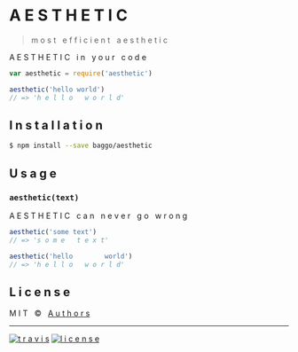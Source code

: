 # A E S T H E T I C

> m o s t &nbsp; e f f i c i e n t &nbsp; a e s t h e t i c

A E S T H E T I C &nbsp; i n &nbsp; y o u r &nbsp; c o d e

```js
var aesthetic = require('aesthetic')

aesthetic('hello world')
// => 'h e l l o   w o r l d'
```

## I n s t a l l a t i o n

```sh
$ npm install --save baggo/aesthetic
```

## U s a g e

### `aesthetic(text)`

A E S T H E T I C &nbsp; c a n &nbsp; n e v e r &nbsp; g o &nbsp; w r o n g

```js
aesthetic('some text')
// => 's o m e   t e x t'

aesthetic('hello        world')
// => 'h e l l o   w o r l d'
```

## L i c e n s e

M I T &nbsp;  © &nbsp; [A u t h o r s](AUTHORS)

---

[![t r a v i s](https://img.shields.io/travis/baggo/aesthetic.svg?style=flat-square)](https://travis-ci.org/jamen/aesthetic)  [![l i c e n s e](https://img.shields.io/npm/l/express.svg?style=flat-square)][package]

[package]: https://npmjs.org/package/aesthetic
